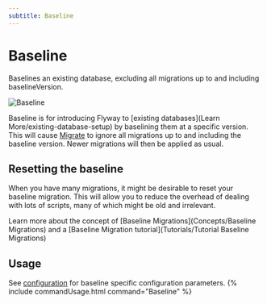 ```yaml
---
subtitle: Baseline
---
```

# Baseline

Baselines an existing database, excluding all migrations up to and including baselineVersion.

![Baseline](assets/command-baseline.png)

Baseline is for introducing Flyway to [existing databases](Learn More/existing-database-setup) by baselining them
at a specific version. This will cause [Migrate](Commands/migrate) to ignore all migrations
up to and including the baseline version. Newer migrations will then be applied as usual.

## Resetting the baseline

When you have many migrations, it might be desirable to reset your baseline migration. This will allow you to reduce the overhead of dealing with lots of scripts, many of which might be old and irrelevant.

Learn more about the concept of [Baseline Migrations](Concepts/Baseline Migrations) and a [Baseline Migration tutorial](Tutorials/Tutorial Baseline Migrations)

## Usage
See [configuration](Configuration/parameters/#baseline) for baseline specific configuration parameters.
{% include commandUsage.html command="Baseline" %}

